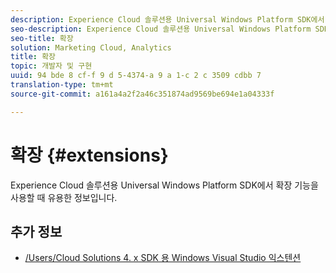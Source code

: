 ```yaml
---
description: Experience Cloud 솔루션용 Universal Windows Platform SDK에서 확장 기능을 사용할 때 유용한 정보입니다.
seo-description: Experience Cloud 솔루션용 Universal Windows Platform SDK에서 확장 기능을 사용할 때 유용한 정보입니다.
seo-title: 확장
solution: Marketing Cloud, Analytics
title: 확장
topic: 개발자 및 구현
uuid: 94 bde 8 cf-f 9 d 5-4374-a 9 a 1-c 2 c 3509 cdbb 7
translation-type: tm+mt
source-git-commit: a161a4a2f2a46c351874ad9569be694e1a04333f

---
```



# 확장 {#extensions}

Experience Cloud 솔루션용 Universal Windows Platform SDK에서 확장 기능을 사용할 때 유용한 정보입니다.

## 추가 정보

+ [/Users/Cloud Solutions 4. x SDK 용 Windows Visual Studio 익스텐션](/help/universal-windows/extensions/win-vse-4x.md)